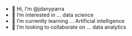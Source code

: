 - 👋 Hi, I’m @jdanyparra
- 👀 I’m interested in ... data science
- 🌱 I’m currently learning ... Artificial intelligence 
- 💞️ I’m looking to collaborate on ... data analytics

<!---
jdanyparra/jdanyparra is a ✨ special ✨ repository because its `README.md` (this file) appears on your GitHub profile.
You can click the Preview link to take a look at your changes.
--->
